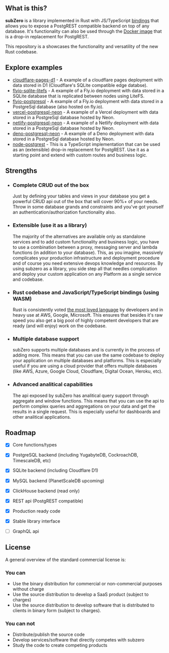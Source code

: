 ## What is this?

**subZero** is a library implemented in Rust with JS/TypeScript [bindings](https://www.npmjs.com/package/subzerocloud) that allows you to expose a PostgREST compatible backend on top of any database. It's functionality can also be used through the [Docker image](https://hub.docker.com/r/subzerocloud/subzero) that is a drop-in replacement for PostgREST.

This repository is a showcases the functionality and versatility of the new Rust codebase.

## Explore examples

- [cloudflare-pages-d1](cloudflare-pages-D1) - A example of a cloudflare pages deployment with data stored in D1 (Cloudflare's SQLite compatible edge databse).
- [flyio-sqlite-litefs](flyio-sqlite-litefs) - A example of a Fly.io deployment with data stored in a SQLite database that is replicated between nodes using LiteFS.
- [flyio-postgresql](flyio-postgresql) - A example of a Fly.io deployment with data stored in a PostgreSql database (also hosted on fly.io).
- [vercel-postgresql-neon](vercel-postgresql-neon) - A example of a Vercel deployment with data stored in a PostgreSql database hosted by Neon.
- [netlify-postgresql-neon](netlify-postgresql-neon) - A example of a Netlify deployment with data stored in a PostgreSql database hosted by Neon.
- [deno-postgresql-neon](deno-postgresql-neon) - A example of a Deno deployment with data stored in a PostgreSql database hosted by Neon.
- [node-postgrest](node-postgrest) - This is a TypeScript implementation that can be used as an (extensible) drop-in replacement for PostgREST. Use it as a starting point and extend with custom routes and business logic.


## Strengths

- ### Complete CRUD out of the box
    Just by defining your tables and views in your database you get a powerful CRUD api out of the box that will cover 90%+ of your needs. Throw in some database grands and constraints and you've got yourself an authentication/authorization functionality also.
- ### Extensible (use it as a library)
    The majority of the alternatives are available only as standalone services and to add custom functionality and business logic, you have to use a combination between a proxy, messaging server and lambda functions (in addition to your database). This, as you imagine, massively complicates your production infrastructure and deployment procedure and of course you need extensive devops knowledge and resources. By using subzero as a library, you side step all that needles complication and deploy your custom application on any Platform as a single service and codebase.
- ### Rust codebase and JavaScript/TypeScript bindings (using WASM)
    Rust is consistently voted [the most loved language](https://insights.stackoverflow.com/survey/2021#section-most-loved-dreaded-and-wanted-programming-scripting-and-markup-languages) by developers and in heavy use at AWS, Google, Microsoft. This ensures that besides it's raw speed you also get a big pool of highly competent developers that are ready (and will enjoy) work on the codebase.
- ### Multiple database support
    subZero supports multiple databases and is currently in the process of adding more. This means that you can use the same codebase to deploy your application on multiple databases and platforms. This is especially useful if you are using a cloud provider that offers multiple databases (like AWS, Azure, Google Cloud, Cloudflare, Digital Ocean, Heroku, etc).
- ### Advanced analitical capabilities
    The api exposed by subZero has analitical query support through aggregate and window functions. This means that you can use the api to perform complex queries and aggregations on your data and get the results in a single request. This is especially useful for dashboards and other analitical applications.

## Roadmap
- [x] Core functions/types
- [x] PostgreSQL backend (including YugabyteDB, CockroachDB, TimescaleDB, etc)
- [x] SQLite backend (including Cloudflare D1)
- [x] MySQL backend (PlanetScaleDB upcoming)
- [x] ClickHouse backend (read only)
- [x] REST api (PostgREST compatible)
- [x] Production ready code
- [x] Stable library interface
- [ ] GraphQL api




## License
A general overview of the standard commercial license is:
### You can
- Use the binary distribution for commercial or non-commercial purposes without charge 
- Use the source distribution to develop a SaaS product (subject to charges)
- Use the source distribution to develop software that is distributed to clients in binary form (subject to charges).
### You can not
- Distribute/publish the source code
- Develop services/software that directly competes with subzero
- Study the code to create competing products

